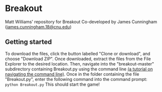 # Breakout
Matt Williams' repository for Breakout
Co-developed by James Cunningham (james.cunningham.18@cnu.edu)

## Getting started
To download the files, click the button labelled "Clone or download", and choose "Download ZIP". Once downloaded, extract the files from the File Explorer to the desired location. Then, navigate into the "breakout-master" subdirectory containing Breakout.py using the command line [(a tutorial on navigating the command line)](https://www.computerhope.com/issues/chusedos.htm). Once in the folder containing the file "Breakout.py", enter the following command into the command prompt:
`python Breakout.py`
This should start the game!
